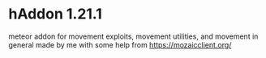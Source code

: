 # hAddon 1.21.1
meteor addon for movement exploits, movement utilities, and movement in general
made by me with some help from https://mozaicclient.org/
